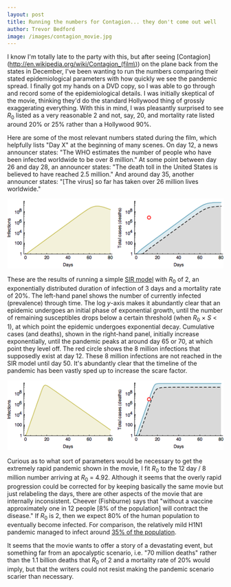 ```yaml
---
layout: post
title: Running the numbers for Contagion... they don't come out well
author: Trevor Bedford
image: /images/contagion_movie.jpg
---
```


I know I'm totally late to the party with this, but after seeing [Contagion](http://en.wikipedia.org/wiki/Contagion_(film\)) on the plane back from the states in December, I've been wanting to run the numbers comparing their stated epidemiological parameters with how quickly we see the pandemic spread.  I finally got my hands on a DVD copy, so I was able to go through and record some of the epidemiological details.  I was initially skeptical of the movie, thinking they'd do the standard Hollywood thing of grossly exaggerating everything.  With this in mind, I was pleasantly surprised to see <i>R</i><sub>0</sub> listed as a very reasonable 2 and not, say, 20, and mortality rate listed around 20% or 25% rather than a Hollywood 90%.

Here are some of the most relevant numbers stated during the film, which helpfully lists "Day X" at the beginning of many scenes.  On day 12, a news announcer states: "The WHO estimates the number of people who have been infected worldwide to be over 8 million."  At some point between day 26 and day 28, an announcer states: "The death toll in the United States is believed to have reached 2.5 million."  And around day 35, another announcer states: "[The virus] so far has taken over 26 million lives worldwide." 

![](/images/contagion_realistic.png)				

These are the results of running a simple [SIR model](http://en.wikipedia.org/wiki/Compartmental_models_in_epidemiology) with <i>R</i><sub>0</sub> of 2, an exponentially distributed duration of infection of 3 days and a mortality rate of 20%. The left-hand panel shows the number of currently infected (prevalence) through time.  The log <i>y</i>-axis makes it abundantly clear that an epidemic undergoes an initial phase of exponential growth, until the number of remaining susceptibles drops below a certain threshold (when <i>R</i><sub>0</sub> &times; <i>S</i> < 1), at which point the epidemic undergoes exponential decay.  Cumulative cases (and deaths), shown in the right-hand panel, initially increase exponentially, until the pandemic peaks at around day 65 or 70, at which point they level off.  The red circle shows the 8 million infections that supposedly exist at day 12.  These 8 million infections are not reached in the SIR model until day 50.  It's abundantly clear that the timeline of the pandemic has been vastly sped up to increase the scare factor.  

![](/images/contagion_fit.png)			

Curious as to what sort of parameters would be necessary to get the extremely rapid pandemic shown in the movie, I fit <i>R</i><sub>0</sub> to the 12 day / 8 million number arriving at <i>R</i><sub>0</sub> = 4.92.  Although it seems that the overly rapid progression could be corrected for by keeping basically the same movie but just relabeling the days, there are other aspects of the movie that are internally inconsistent.  Cheever (Fishburne) says that "without a vaccine approximately one in 12 people [8% of the population] will contract the disease."  If <i>R</i><sub>0</sub> is 2, then we expect 80% of the human population to eventually become infected.  For comparison, the relatively mild H1N1 pandemic managed to infect around [35% of the population](/blog/h1n1-pandemic/).  

It seems that the movie wants to offer a story of a devastating event, but something far from an apocalyptic scenario, i.e. "70 million deaths" rather than the 1.1 billion deaths that <i>R</i><sub>0</sub> of 2 and a mortality rate of 20% would imply, but that the writers could not resist making the pandemic scenario scarier than necessary. 


